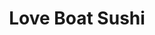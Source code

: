 ---
layout: place
title: "Love Boat Sushi"
permalink: /california/san-marcos/love-boat-sushi.html
stateAbbr: CA
stateName: California
cityName: San Marcos
seo:
  name: "Love Boat Sushi"
  type: Restaurant
  links: null
description: "Looking for sushi in San Marcos, California? Check out Love Boat Sushi for a delightful Japanese dining experience. Enjoy a variety of sushi and other dishes..."
place_id: ChIJHS9sZUF13IAR27kQUA2aBu0
photos:
  - name: >-
      places/ChIJHS9sZUF13IAR27kQUA2aBu0/photos/AeeoHcJnnEKYznS-eVWqH3yj3_xFo7yx_iur28pFf-VQ8nDHX0mATZxVjKmPj-YBPG76ItnXCiKuwcucrS3hqA5zcPnYuSSJHXlW12lqVX5cmSrXnYtt8r5UOY_5cRWtxMaBGtOheFDKSbC3JSOqRa9u4g9rqC4PFythaKxPXJboKfesCNTBu0EU8QyXZP8oyR6YiM2NhM2H1IIj7C0NPEe-MiZALGU7grP-0N0SwNUyBlRLLCEBrkRLf8Qh7YUgXE8IS68M4y3bMRZZqSk7vcULmAViKmcK0z1xcWGtMp7OHB9DqA
    widthPx: 2448
    heightPx: 2448
    authorAttributions:
      - displayName: Love Boat Sushi
        uri: https://maps.google.com/maps/contrib/102349043925894877799
        photoUri: >-
          https://lh3.googleusercontent.com/a-/ALV-UjUqVOSjuoUENfk9eerhz9SkXnkurzmBGBWMBiP4mNxSMYcv3ng=s100-p-k-no-mo
    flagContentUri: >-
      https://www.google.com/local/imagery/report/?cb_client=maps_api_places.places_api&image_key=!1e10!2sAF1QipNlXTXFhE1HpT-efmIZf6ux7X-MgQ2Ly7x1P7x8&hl=en-US
    googleMapsUri: >-
      https://www.google.com/maps/place//data=!3m4!1e2!3m2!1sAF1QipNlXTXFhE1HpT-efmIZf6ux7X-MgQ2Ly7x1P7x8!2e10!4m2!3m1!1s0x80dc7541656c2f1d:0xed069a0d5010b9db
  - name: >-
      places/ChIJHS9sZUF13IAR27kQUA2aBu0/photos/AeeoHcJzUZdWwjc7__BfakKCJg72NN_IGJ0aYpQIK5T9N6VDw5nevtxZAq3cpttjS-e1xOmsnDr8e67vitqgOe5cg1xtvf01rgvFlx51TDDR2iwF-vKbP2ZnxzGwp9IbBohOj1jMQioF830bP2gk67XdxD0gwgXXBcPUcqCJABEWDJAHxSYlJWOYrffFVT-AbcLSiyZkEkWr6tBbphzbmsBZ97FMg9vv7qtoJoetDChzccciZhEJMXWfGipyBVfcLE6Vnpetcr-AzNbMZ6GujCcqACjSXijeHzDq_DwqfAptwlufjw
    widthPx: 2500
    heightPx: 2000
    authorAttributions:
      - displayName: Love Boat Sushi
        uri: https://maps.google.com/maps/contrib/102349043925894877799
        photoUri: >-
          https://lh3.googleusercontent.com/a-/ALV-UjUqVOSjuoUENfk9eerhz9SkXnkurzmBGBWMBiP4mNxSMYcv3ng=s100-p-k-no-mo
    flagContentUri: >-
      https://www.google.com/local/imagery/report/?cb_client=maps_api_places.places_api&image_key=!1e10!2sAF1QipP9LYHfF0VeChQoKOVDRizzfaeWCw1crfbEhbUR&hl=en-US
    googleMapsUri: >-
      https://www.google.com/maps/place//data=!3m4!1e2!3m2!1sAF1QipP9LYHfF0VeChQoKOVDRizzfaeWCw1crfbEhbUR!2e10!4m2!3m1!1s0x80dc7541656c2f1d:0xed069a0d5010b9db
  - name: >-
      places/ChIJHS9sZUF13IAR27kQUA2aBu0/photos/AeeoHcKx4v_BOrXDjGbyMZ_-RIhHCt0hsUv-MsSJ9rYeeWAy8W19R1FdTaAe5auM53l0Ie8ZkFjJEOSzwjb73OeAGYeg9RrqFmEiPAcxMG4jgT8KPELKgEDCEZE-aKJQglEO2owClejsXgVmOOtZOA_GO26frXT-_TDTl3lAn6R1NkFVcPMk1fdbrbrV5YLLv6ewbaAXyMnYbEq5UaUGuniztK7xhbAwde9lV8lJ30_yEhv0VEW1nQg_rKIgncAu-wBs468Gj3PZMCvpPsn99i4rBRZzVe7PN_8od78U76zXqyjGrUCX6HbrzBn1rqmzyrb9xcIE5KtTsfbTlUWOef16kk-UE5FI_moy2YQoySFJyGgWDl5f4e0IFsFmIhd4h8Bf_K5kGnciFOtmwK3AiQLq9DDJazk970pd_qwuCw834HlMRA
    widthPx: 2268
    heightPx: 2268
    authorAttributions:
      - displayName: Markus Stampfli
        uri: https://maps.google.com/maps/contrib/109483610691004330113
        photoUri: >-
          https://lh3.googleusercontent.com/a-/ALV-UjXeEtjveZA-mPBDDnZRNTGCg2Zmx0zqG_WxB1pKQHPrMd7qaZ-ypw=s100-p-k-no-mo
    flagContentUri: >-
      https://www.google.com/local/imagery/report/?cb_client=maps_api_places.places_api&image_key=!1e10!2sCIHM0ogKEICAgIDCte3NSg&hl=en-US
    googleMapsUri: >-
      https://www.google.com/maps/place//data=!3m4!1e2!3m2!1sCIHM0ogKEICAgIDCte3NSg!2e10!4m2!3m1!1s0x80dc7541656c2f1d:0xed069a0d5010b9db
  - name: >-
      places/ChIJHS9sZUF13IAR27kQUA2aBu0/photos/AeeoHcKhCmgLbvRz3Yyb2n5MyahMEhADvxXGXLLHFM0USMk79MWvbHaxYbzwquR0BdZy2nKhQ8rct6XzZTWoaMUNZcBe73nyDgtnvRvQUH-KIP8zqxZ5ORDUd12CeqxUujoNR6PZ0Gt1X2F8rodG4ZezmmeoyjsXzinpoHkkMkaxFzYuiYKDQ1043GH8smHIiSVIOeOCr_Jt4pxa5Nq3tIS8peyl9DkpxRZ_m2WcJpxZiQKImUpPcuX_kt3LlCwIcc-261xv4DP4p2rQGdet3WHXqO-JGrofPBcYOOSdcqHAU1U3-Ag2H69WEK4PhRlkxU_9Fu5WIPP0V7XtST_F0wv_5yNn-a28DC_7kAPW3U619AGjB12ZyFEdNY-8Ijccfhgq0laUtOUOC8h0Uvgg4ORPYeB72Q7hYrvhZVUSHD_iX5RNFw
    widthPx: 3180
    heightPx: 2002
    authorAttributions:
      - displayName: Gen K.
        uri: https://maps.google.com/maps/contrib/116125934313820639740
        photoUri: >-
          https://lh3.googleusercontent.com/a-/ALV-UjXKrA8Mw5kxD--l3YaUuFKJdfWHQ_ZktwxvL2sWZLvv96fpVE1E=s100-p-k-no-mo
    flagContentUri: >-
      https://www.google.com/local/imagery/report/?cb_client=maps_api_places.places_api&image_key=!1e10!2sCIHM0ogKEICAgICrkLTGQA&hl=en-US
    googleMapsUri: >-
      https://www.google.com/maps/place//data=!3m4!1e2!3m2!1sCIHM0ogKEICAgICrkLTGQA!2e10!4m2!3m1!1s0x80dc7541656c2f1d:0xed069a0d5010b9db
  - name: >-
      places/ChIJHS9sZUF13IAR27kQUA2aBu0/photos/AeeoHcIANF3q4pOHewsFAot2McQp_yV3bki6CRSFTvidhizDn-Tn3KfTu26d2DX4BrJQh37Rcb5JrVLU4c5so8cI4qZQH73dN3wXjWSunJvWgfXk9PYnYTXUDv3Isb8UB-70gMt4RwbkyOK83iQ59mK_MY-xzjiP9g1_0hm2iDbBfy2kuxneJan0OsqwFqE0-OUz_sX1QV4oO-GRxxiU8-EnDuHkPses9yHe7AFZ6d2ZQk11IEI53DjKzizBlIxJp05ijfR55llmxHu5-PxGqWr4r0E1vEXry2lvnI73DhQdDKwdytjmS07AlWIKf3HVaGyn7w-KqBRHtDw0UfR_cMFJDqPz1NJtuChrxhtbpkN-1y5VSVU_wd4jDHPlXynx8whv-DzWjoAAfOj8VaRVKaDIVqY4bWYv71n8SHz7LlHbEgOQBOtN
    widthPx: 4032
    heightPx: 3024
    authorAttributions:
      - displayName: Claire J
        uri: https://maps.google.com/maps/contrib/114691273186192201588
        photoUri: >-
          https://lh3.googleusercontent.com/a/ACg8ocKUZpzmMiuSPdCqtASFYIpH1a2QIh1Zm5RpmSEfCcjS13dWow=s100-p-k-no-mo
    flagContentUri: >-
      https://www.google.com/local/imagery/report/?cb_client=maps_api_places.places_api&image_key=!1e10!2sCIHM0ogKEICAgIDz0duhwgE&hl=en-US
    googleMapsUri: >-
      https://www.google.com/maps/place//data=!3m4!1e2!3m2!1sCIHM0ogKEICAgIDz0duhwgE!2e10!4m2!3m1!1s0x80dc7541656c2f1d:0xed069a0d5010b9db
  - name: >-
      places/ChIJHS9sZUF13IAR27kQUA2aBu0/photos/AeeoHcJKu3r28ivW5mu2oM6V4EkGOOrr1YBeQeLZSTTCtbCIlBXX3b5Y8aRSbPkM7w_Q_vM1RScth0vhaGM60Kth9Ord6HAGkjizQrFMm4jhNDVfJ2-A2bYtEiuE54V_B55lvwsfCXhc61kwvuuGfAjXIMS09iciG2SndqLU7HpXPzqcK8z97ez1Hss2yV2KUXn7j8sLyxDDYTBPiCMV4t2F2ettazdTfBRuwcA5IC2aA0TV0oPK5CH7Jvs6mpdRW-AjmS2Uu-QrSzOLVwG7kNzxmP2mf4p0zDi6FwVUZwsS3iIg4OmwYXnGrOapodIw7TdhayZJyBtuz4F1yr1_FZjTtjkOuZ8Vescwo88w-BPRWdeFFj7BwJD_qT5IzLo3IHpm39P3D8F8z7bHMxbzTeIkUXDyHWn-LI-s12-0uB1eF1MSxI_K
    widthPx: 4032
    heightPx: 2268
    authorAttributions:
      - displayName: Kyle Emerick
        uri: https://maps.google.com/maps/contrib/108452710813296431501
        photoUri: >-
          https://lh3.googleusercontent.com/a-/ALV-UjXYbiZZa9lJmYNgNGsmGhxXDIWx1IINlYCXx__x3Xq6odHSqzsk0Q=s100-p-k-no-mo
    flagContentUri: >-
      https://www.google.com/local/imagery/report/?cb_client=maps_api_places.places_api&image_key=!1e10!2sCIHM0ogKEICAgIDhlvWzggE&hl=en-US
    googleMapsUri: >-
      https://www.google.com/maps/place//data=!3m4!1e2!3m2!1sCIHM0ogKEICAgIDhlvWzggE!2e10!4m2!3m1!1s0x80dc7541656c2f1d:0xed069a0d5010b9db
  - name: >-
      places/ChIJHS9sZUF13IAR27kQUA2aBu0/photos/AeeoHcKikn9chTQSXKn70PNJiHJ5pxE9bAiG53IOsbxj5-0mnVXO0FODQaw3UKsVA642hQr9nHa8iRU-g-G1_iptFFqKvN1CcffZTYfaFiupGfxOdrMuZFELLIJk78Mq5E60DNjRZrlR1y6dGvtQeyf-4eJicF614ySiqtSOcqGnEhFv0nraaqR7oL5wHn_YacB2ZcMTRE9MsxWZy7p9z4ZYW5Tb0uH0mXsDwdc6sEP-4kD4tmnZqDvQnR3R0dc6vM576grVNjQDzCkzGuee56H-jsoA7bUuZlZiLAZdtXP_8ULF2OusjvJ16zcT_4z9AwdtzXF9qDiDIgfaFjQUAayc5uvbRBAw76n80JwgXxFji-rnP5EZAJmQEEyE0APj3bQSPJVQKg-3DKRKF0pxIjq_LqZKPUx6ub2RP-5KBUKHnIMJ6A
    widthPx: 3024
    heightPx: 4032
    authorAttributions:
      - displayName: Shantel Engle
        uri: https://maps.google.com/maps/contrib/107315492018885557771
        photoUri: >-
          https://lh3.googleusercontent.com/a-/ALV-UjVhZcS2Sesqk4f-3Hrao1GgVXQ9wE6w3WAkRM8FiYDNAR4msiEhEw=s100-p-k-no-mo
    flagContentUri: >-
      https://www.google.com/local/imagery/report/?cb_client=maps_api_places.places_api&image_key=!1e10!2sCIHM0ogKEICAgMDg7dj2dQ&hl=en-US
    googleMapsUri: >-
      https://www.google.com/maps/place//data=!3m4!1e2!3m2!1sCIHM0ogKEICAgMDg7dj2dQ!2e10!4m2!3m1!1s0x80dc7541656c2f1d:0xed069a0d5010b9db
  - name: >-
      places/ChIJHS9sZUF13IAR27kQUA2aBu0/photos/AeeoHcKZP4JOH1IU0PfmtXXKt4xOFtKIr_-404ECt5ia7SwxJFdVZs_sYyM0aI34RrikjH-UUaRCqC8FeOS6TNFgRnfUGZZZ06k-ww_SR7KmrRD5aIckyaw0QOglhxC4mIxQky1r-BFmJzi1xXSjQXakYoK6ROiyfs6C6S06w1oyawY7KoeWDlTICkCtOJq1Z-UXUMcLUzRlbFfJAQMu0PGBUV04k9lrG4NMFHGXRiZru4NBjT4jKBE0LboWqY4k0GEdWi-sj02JCk_3H9-8xZlIKcS20eMdbAmbQABs3kZ2n6c9U8fDDiTn0pN8UQ8h6I5XOpdGX42BSSxWhvrc4w5ZHd3-etECHRGj993Qf2CUMufcZF3rNnkficAfPfYB2hu0XPC1za9U13eVOssIWWn4y234u2nX5rSb2HnFvD6QrNkkg15y
    widthPx: 2992
    heightPx: 2992
    authorAttributions:
      - displayName: Maria Elisa Yee
        uri: https://maps.google.com/maps/contrib/117637065971529028506
        photoUri: >-
          https://lh3.googleusercontent.com/a-/ALV-UjXWDdgBUlhHeBDUx5_pXtqU_M1EADPZGrc6umFhSusMkiPLl3MHMA=s100-p-k-no-mo
    flagContentUri: >-
      https://www.google.com/local/imagery/report/?cb_client=maps_api_places.places_api&image_key=!1e10!2sCIHM0ogKEICAgICxzNzIzwE&hl=en-US
    googleMapsUri: >-
      https://www.google.com/maps/place//data=!3m4!1e2!3m2!1sCIHM0ogKEICAgICxzNzIzwE!2e10!4m2!3m1!1s0x80dc7541656c2f1d:0xed069a0d5010b9db
  - name: >-
      places/ChIJHS9sZUF13IAR27kQUA2aBu0/photos/AeeoHcJMrqp4jEuyTGDrRykAGLTEMCDk4uOv6wNUIeAmAzvno6cZltZQqHySOxaSGUrE0aSruNlcVQ-vrn0m4o6ERblrI99sMo3n0yUqrDQM4ct6GP1Mo87UTDfktiAAr7OoQ1BDB0GulV_zjVsV670wBZmz3oEHm9MVMHB-5zjxJ9bVEgB-yJOB6to8Oq_2wQFjgf3P5V8RG98mNXF43BlrwXLQ1UpWeutQMkW_aeeqjORQimn1PP_xtwKtDPEDh3kSinw2BBXAqZ7V2l5MtMGrrDGz1MFhM3GloBnS55e9tZmPqk9um9F_wHRpZ0kP8ILZCGyBQLZkLL8b1eApBDHOGDjcxjfZIVqbBMVyHFFtUFo9PmQN4cqLjQe4f5GZqIHh503RbDLE-FilR-dZH55Otjb4TzPJ0qbuM55Y2iA8XMgEW5fG
    widthPx: 3060
    heightPx: 4080
    authorAttributions:
      - displayName: Mireya Enciso
        uri: https://maps.google.com/maps/contrib/114164781180638409260
        photoUri: >-
          https://lh3.googleusercontent.com/a-/ALV-UjX9mYnCDGkQ-c6XZ1b-M0OgobtzB8zS5CeswM54ApOsb0fOsP4F=s100-p-k-no-mo
    flagContentUri: >-
      https://www.google.com/local/imagery/report/?cb_client=maps_api_places.places_api&image_key=!1e10!2sCIHM0ogKEICAgICLsqq-twE&hl=en-US
    googleMapsUri: >-
      https://www.google.com/maps/place//data=!3m4!1e2!3m2!1sCIHM0ogKEICAgICLsqq-twE!2e10!4m2!3m1!1s0x80dc7541656c2f1d:0xed069a0d5010b9db
  - name: >-
      places/ChIJHS9sZUF13IAR27kQUA2aBu0/photos/AeeoHcJdnGtqPwgUNg5Is1H0mVpfNAK054tjba3lcfyujOO6fwqDGly7ZjcOhqK-XG8lTXNB39bBxR-1J0Tdgm3k8b81bnKlfp8ToLBjfxvAVcDyzrm7GOLgUuJergdJozgYVv_kyKkIlMo784U8oQKWGVAL-48OSCin_QfMuBQZ_K3tqyiXr235jVoW3WOKBp6xqe9WOUOGmN0RBJB4eDsjXbxuIBjIxTI-38xRxiHhQWPpN9AoUIFfTMFS53j1jkZFUNSbckwYZs2cn4ud_IsPh4Vdh97KropncBjvw7rWkgJCDhaaL40_sQh4NweCougNGCtHK3uJk_HzCcaHe5OLY6LtRyQEFBmmJies-qYeKULp1j9CbWPcW0GFxYEng86iXOvWQXeIi1rQL4iYdxqe8BwvNhOLkcyXgLNlaPPPMucI3W8
    widthPx: 3024
    heightPx: 3024
    authorAttributions:
      - displayName: Lisa Durham (Younique By Lisa Durham)
        uri: https://maps.google.com/maps/contrib/100633823677209411974
        photoUri: >-
          https://lh3.googleusercontent.com/a-/ALV-UjW888bO0qGwH7sQCuNiHR5aNPdix2GfnXb47Q184rYK88FEOaY=s100-p-k-no-mo
    flagContentUri: >-
      https://www.google.com/local/imagery/report/?cb_client=maps_api_places.places_api&image_key=!1e10!2sCIHM0ogKEICAgICOqMee8wE&hl=en-US
    googleMapsUri: >-
      https://www.google.com/maps/place//data=!3m4!1e2!3m2!1sCIHM0ogKEICAgICOqMee8wE!2e10!4m2!3m1!1s0x80dc7541656c2f1d:0xed069a0d5010b9db
address: 121 S Las Posas Rd Ste 122, San Marcos, CA 92078, USA
street: 121 S Las Posas Rd Ste 122
city: San Marcos
state: CA
zip: '92078'
country: USA
neighborhood: null
latitude: '33.142046'
longitude: '-117.191795'
accessibility_options:
  wheelchairAccessibleParking: true
  wheelchairAccessibleEntrance: true
  wheelchairAccessibleRestroom: true
  wheelchairAccessibleSeating: true
business_status: OPERATIONAL
name: Love Boat Sushi
google_maps_links:
  directionsUri: >-
    https://www.google.com/maps/dir//''/data=!4m7!4m6!1m1!4e2!1m2!1m1!1s0x80dc7541656c2f1d:0xed069a0d5010b9db!3e0
  placeUri: https://maps.google.com/?cid=17079508018817710555
  writeAReviewUri: >-
    https://www.google.com/maps/place//data=!4m3!3m2!1s0x80dc7541656c2f1d:0xed069a0d5010b9db!12e1
  reviewsUri: >-
    https://www.google.com/maps/place//data=!4m4!3m3!1s0x80dc7541656c2f1d:0xed069a0d5010b9db!9m1!1b1
  photosUri: >-
    https://www.google.com/maps/place//data=!4m3!3m2!1s0x80dc7541656c2f1d:0xed069a0d5010b9db!10e5
primary_type: Sushi Restaurant
opening_hours:
  regular: null
  current: null
secondary_opening_hours:
  regular:
    weekdayDescriptions: null
    type: null
  current:
    weekdayDescriptions: null
    type: null
phone: null
price_level: null
price_range: null
rating: null
rating_count: 0
website: null
reviews: null
parking_options: null
payment_options: null
allow_dogs: null
curbside_pickup: null
delivery: null
dine_in: null
good_for_children: null
good_for_groups: null
good_for_sports: null
live_music: null
menu_for_children: null
outdoor_seating: null
reservable: null
restroom: null
serves_beer: null
serves_breakfast: null
serves_brunch: null
serves_cocktails: null
serves_coffee: null
serves_dinner: null
serves_dessert: null
serves_lunch: null
serves_vegetarian_food: null
serves_wine: null
takeout: null
summary: null

---